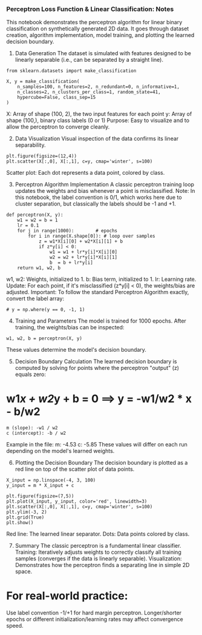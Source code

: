 ### Perceptron Loss Function & Linear Classification: Notes
This notebook demonstrates the perceptron algorithm for linear binary classification on synthetically generated 2D data. It goes through dataset creation, algorithm implementation, model training, and plotting the learned decision boundary.

1. Data Generation
The dataset is simulated with features designed to be linearly separable (i.e., can be separated by a straight line).
```
from sklearn.datasets import make_classification

X, y = make_classification(
    n_samples=100, n_features=2, n_redundant=0, n_informative=1,
    n_classes=2, n_clusters_per_class=1, random_state=41,
    hypercube=False, class_sep=15
)
```
X: Array of shape (100, 2), the two input features for each point
y: Array of shape (100,), binary class labels (0 or 1)
Purpose: Easy to visualize and to allow the perceptron to converge cleanly.

2. Data Visualization
Visual inspection of the data confirms its linear separability.
```
plt.figure(figsize=(12,4))
plt.scatter(X[:,0], X[:,1], c=y, cmap='winter', s=100)
```
Scatter plot: Each dot represents a data point, colored by class.

3. Perceptron Algorithm Implementation
A classic perceptron training loop updates the weights and bias whenever a point is misclassified.
Note: In this notebook, the label convention is 0/1, which works here due to cluster separation, but classically the labels should be -1 and +1.
```
def perceptron(X, y):
    w1 = w2 = b = 1
    lr = 0.1
    for j in range(1000):        # epochs
        for i in range(X.shape[0]): # loop over samples
            z = w1*X[i][0] + w2*X[i][1] + b
            if z*y[i] < 0:
                w1 = w1 + lr*y[i]*X[i][0]
                w2 = w2 + lr*y[i]*X[i][1]
                b  = b + lr*y[i]
    return w1, w2, b
```
w1, w2: Weights, initialized to 1.
b: Bias term, initialized to 1.
lr: Learning rate.
Update: For each point, if it's misclassified (z*y[i] < 0), the weights/bias are adjusted.
Important: To follow the standard Perceptron Algorithm exactly, convert the label array:

```
# y = np.where(y == 0, -1, 1)
```

4. Training and Parameters
The model is trained for 1000 epochs. After training, the weights/bias can be inspected:
```
w1, w2, b = perceptron(X, y)
```
These values determine the model's decision boundary.

5. Decision Boundary Calculation
The learned decision boundary is computed by solving for points where the perceptron "output" (z) equals zero:

# w1*x + w2*y + b = 0  ==>  y = -w1/w2 * x - b/w2
```
m (slope): -w1 / w2
c (intercept): -b / w2
```
Example in the file:
m: -4.53
c: -5.85
These values will differ on each run depending on the model's learned weights.

6. Plotting the Decision Boundary
The decision boundary is plotted as a red line on top of the scatter plot of data points.

```
X_input = np.linspace(-4, 3, 100)
y_input = m * X_input + c

plt.figure(figsize=(7,5))
plt.plot(X_input, y_input, color='red', linewidth=3)
plt.scatter(X[:,0], X[:,1], c=y, cmap='winter', s=100)
plt.ylim(-3, 2)
plt.grid(True)
plt.show()
```
Red line: The learned linear separator.
Dots: Data points colored by class.

7. Summary
The classic perceptron is a fundamental linear classifier.
Training: Iteratively adjusts weights to correctly classify all training samples (converges if the data is linearly separable).
Visualization: Demonstrates how the perceptron finds a separating line in simple 2D space.
# For real-world practice:
Use label convention -1/+1 for hard margin perceptron.
Longer/shorter epochs or different initialization/learning rates may affect convergence speed.

